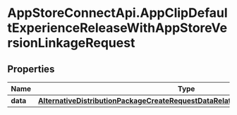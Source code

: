 # AppStoreConnectApi.AppClipDefaultExperienceReleaseWithAppStoreVersionLinkageRequest

## Properties

Name | Type | Description | Notes
------------ | ------------- | ------------- | -------------
**data** | [**AlternativeDistributionPackageCreateRequestDataRelationshipsAppStoreVersionData**](AlternativeDistributionPackageCreateRequestDataRelationshipsAppStoreVersionData.md) |  | 


